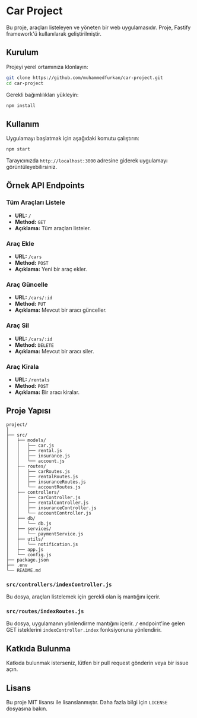 # Car Project

Bu proje, araçları listeleyen ve yöneten bir web uygulamasıdır. Proje, Fastify framework'ü kullanılarak geliştirilmiştir.

## Kurulum

Projeyi yerel ortamınıza klonlayın:
```bash
git clone https://github.com/muhammedfurkan/car-project.git
cd car-project
```

Gerekli bağımlılıkları yükleyin:
```bash
npm install
```

## Kullanım

Uygulamayı başlatmak için aşağıdaki komutu çalıştırın:
```bash
npm start
```

Tarayıcınızda `http://localhost:3000` adresine giderek uygulamayı görüntüleyebilirsiniz.

## Örnek API Endpoints

### Tüm Araçları Listele
- **URL:** `/`
- **Method:** `GET`
- **Açıklama:** Tüm araçları listeler.


### Araç Ekle
- **URL:** `/cars`
- **Method:** `POST`
- **Açıklama:** Yeni bir araç ekler.

### Araç Güncelle
- **URL:** `/cars/:id`
- **Method:** `PUT`
- **Açıklama:** Mevcut bir aracı günceller.

### Araç Sil
- **URL:** `/cars/:id`
- **Method:** `DELETE`
- **Açıklama:** Mevcut bir aracı siler.

### Araç Kirala
- **URL:** `/rentals`
- **Method:** `POST`
- **Açıklama:** Bir aracı kiralar.




## Proje Yapısı

```plaintext
project/
│
├── src/
│   ├── models/
│   │   ├── car.js
│   │   ├── rental.js
│   │   ├── insurance.js
│   │   └── account.js
│   ├── routes/
│   │   ├── carRoutes.js
│   │   ├── rentalRoutes.js
│   │   ├── insuranceRoutes.js
│   │   └── accountRoutes.js
│   ├── controllers/
│   │   ├── carController.js
│   │   ├── rentalController.js
│   │   ├── insuranceController.js
│   │   └── accountController.js
│   ├── db/
│   │   └── db.js
│   ├── services/
│   │   └── paymentService.js
│   ├── utils/
│   │   └── notification.js
│   ├── app.js
│   └── config.js
├── package.json
├── .env
└── README.md
```

### `src/controllers/indexController.js`
Bu dosya, araçları listelemek için gerekli olan iş mantığını içerir.

### `src/routes/indexRoutes.js`
Bu dosya, uygulamanın yönlendirme mantığını içerir. `/` endpoint'ine gelen GET isteklerini `indexController.index` fonksiyonuna yönlendirir.

## Katkıda Bulunma

Katkıda bulunmak isterseniz, lütfen bir pull request gönderin veya bir issue açın.

## Lisans

Bu proje MIT lisansı ile lisanslanmıştır. Daha fazla bilgi için `LICENSE` dosyasına bakın.
